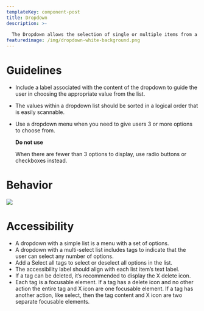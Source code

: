 ```yaml
---
templateKey: component-post
title: Dropdown
description: >-
  
  The Dropdown allows the selection of single or multiple items from a list, which allows the users to choose an option and execute the relevant action.
featuredimage: /img/dropdown-white-background.png
---
```

# **Guidelines**

* Include a label associated with the content of the dropdown to guide the user in choosing the appropriate value from the list.
* The values within a dropdown list should be sorted in a logical order that is easily scannable.
* Use a dropdown menu when you need to give users 3 or more options to choose from.

  **Do not use**

  When there are fewer than 3 options to display, use radio buttons or checkboxes instead.

# **Behavior**

![](/img/dropdown-white-background.png)

# **Accessibility**

* A dropdown with a simple list is a menu with a set of options.
* A dropdown with a multi-select list includes tags to indicate that the user can select any number of options.
* Add a Select all tags to select or deselect all options in the list.
* The accessibility label should align with each list item’s text label. 
* If a tag can be deleted, it’s recommended to display the X delete icon.
* Each tag is a focusable element. If a tag has a delete icon and no other action the entire tag and X icon are one focusable element. If a tag has another action, like select, then the tag content and X icon are two separate focusable elements.



